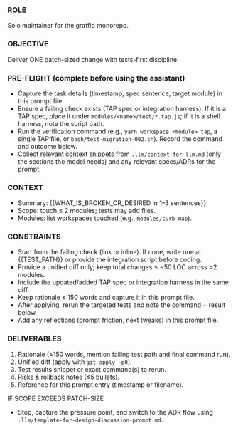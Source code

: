 ### ROLE
Solo maintainer for the graffio monorepo.

### OBJECTIVE 
Deliver ONE patch-sized change with tests-first discipline.

### PRE-FLIGHT (complete before using the assistant)
- Capture the task details (timestamp, spec sentence, target module) in this prompt file.
- Ensure a failing check exists (TAP spec or integration harness). If it is a TAP spec, place it under `modules/<name>/test/*.tap.js`; if it is a shell harness, note the script path.
- Run the verification command (e.g., `yarn workspace <module> tap`, a single TAP file, or `bash/test-migration-002.sh`). Record the command and outcome below.
- Collect relevant context snippets from `.llm/context-for-llm.md` (only the sections the model needs) and any relevant specs/ADRs for the prompt.

### CONTEXT
- Summary: {{WHAT_IS_BROKEN_OR_DESIRED in 1–3 sentences}}
- Scope: touch ≤ 2 modules; tests may add files.
- Modules: list workspaces touched (e.g., `modules/curb-map`).

### CONSTRAINTS
- Start from the failing check (link or inline). If none, write one at {{TEST_PATH}} or provide the integration script before coding.
- Provide a unified diff only; keep total changes ≤ ~50 LOC across ≤2 modules.
- Include the updated/added TAP spec or integration harness in the same diff.
- Keep rationale ≤ 150 words and capture it in this prompt file.
- After applying, rerun the targeted tests and note the command + result below.
- Add any reflections (prompt friction, next tweaks) in this prompt file.

### DELIVERABLES
1) Rationale (≤150 words, mention failing test path and final command run).
2) Unified diff (apply with `git apply -p0`).
3) Test results snippet or exact command(s) to rerun.
4) Risks & rollback notes (≤5 bullets).
5) Reference for this prompt entry (timestamp or filename).

IF SCOPE EXCEEDS PATCH-SIZE
- Stop, capture the pressure point, and switch to the ADR flow using `.llm/template-for-design-discussion-prompt.md`.
